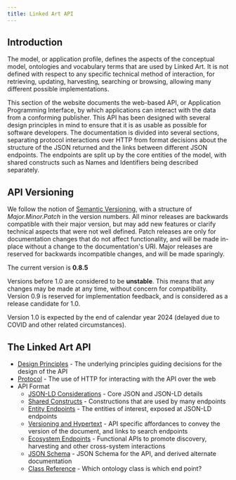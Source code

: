 ```yaml
---
title: Linked Art API
---
```


## Introduction

The model, or application profile, defines the aspects of the conceptual model, ontologies and vocabulary terms that are used by Linked Art. It is not defined with respect to any specific technical method of interaction, for retrieving, updating, harvesting, searching or browsing, allowing many different possible implementations.

This section of the website documents the web-based API, or Application Programming Interface, by which applications can interact with the data from a conforming publisher. This API has been designed with several design principles in mind to ensure that it is as usable as possible for software developers.  The documentation is divided into several sections, separating protocol interactions over HTTP from format decisions about the structure of the JSON returned and the links between different JSON endpoints. The endpoints are split up by the core entities of the model, with shared constructs such as Names and Identifiers being described separately.


## API Versioning

We follow the notion of [Semantic Versioning](https://semver.org/spec/v2.0.0.html), with a structure of _Major.Minor.Patch_ in the version numbers.  All minor releases are backwards compatible with their major version, but may add new features or clarify technical aspects that were not well defined. Patch releases are only for documentation changes that do not affect functionality, and will be made in-place without a change to the documentation's URI. Major releases are reserved for backwards incompatible changes, and will be made sparingly.

The current version is **0.8.5**

Versions before 1.0 are considered to be **unstable**. This means that any changes may be made at any time, without concern for compatibility. Version 0.9 is reserved for implementation feedback, and is considered as a release candidate for 1.0.

Version 1.0 is expected by the end of calendar year 2024 (delayed due to COVID and other related circumstances).


## The Linked Art API

  * [Design Principles](principles/) - The underlying principles guiding decisions for the design of the API
  * [Protocol](protocol/) - The use of HTTP for interacting with the API over the web
  * API Format
    * [JSON-LD Considerations](json-ld/) - Core JSON and JSON-LD details
    * [Shared Constructs](shared/) - Constructions that are used by many endpoints
    * [Entity Endpoints](endpoint/) - The entities of interest, exposed at JSON-LD endpoints
    * [Versioning and Hypertext](hal/) - API specific affordances to convey the version of the document, and links to search endpoints
    * [Ecosystem Endpoints](ecosystem/) - Functional APIs to promote discovery, harvesting and other cross-system interactions
    * [JSON Schema](schema_docs/) - JSON Schema for the API, and derived alternate documentation
    * [Class Reference](classes) - Which ontology class is which end point?